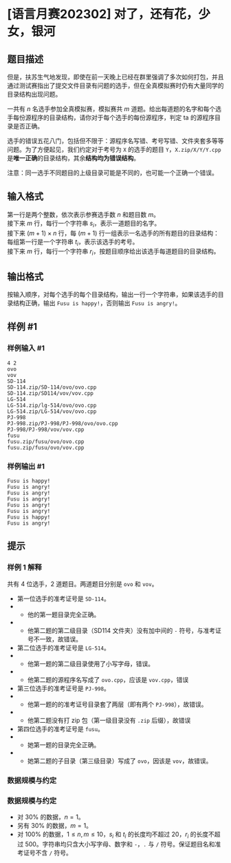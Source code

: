 # [语言月赛202302] 对了，还有花，少女，银河

## 题目描述

但是，扶苏生气地发现，即使在前一天晚上已经在群里强调了多次如何打包，并且通过测试赛指出了提交文件目录有问题的选手，但在全真模拟赛时仍有大量同学的目录结构出现问题。

一共有 $n$ 名选手参加全真模拟赛，模拟赛共 $m$ 道题。给出每道题的名字和每个选手每份源程序的目录结构，请你对于每个选手的每份源程序，判定 ta 的源程序目录是否正确。

选手的错误五花八门，包括但不限于：源程序名写错、考号写错、文件夹套多等等问题。为了方便起见，我们约定对于考号为 `X` 的选手的题目 `Y`，`X.zip/X/Y/Y.cpp` 是**唯一正确**的目录结构，其余**结构均为错误结构**。

注意：同一选手不同题目的上级目录可能是不同的，也可能一个正确一个错误。

## 输入格式

第一行是两个整数，依次表示参赛选手数 $n$ 和题目数 $m$。  
接下来 $m$ 行，每行一个字符串 $s_i$，表示一道题目的名字。  
接下来 $(m+1) \times n$ 行，每 $(m+1)$ 行一组表示一名选手的所有题目的目录结构：  
每组第一行是一个字符串 $t_i$，表示该选手的考号。  
接下来 $m$ 行，每行一个字符串 $r_i$，按题目顺序给出该选手每道题目的目录结构。

## 输出格式

按输入顺序，对每个选手的每个目录结构，输出一行一个字符串，如果该选手的目录结构正确，输出 `Fusu is happy!`，否则输出 `Fusu is angry!`。

## 样例 #1

### 样例输入 #1
```
4 2
ovo
vov
SD-114
SD-114.zip/SD-114/ovo/ovo.cpp
SD-114.zip/SD114/vov/vov.cpp
LG-514
LG-514.zip/lg-514/ovo/ovo.cpp
LG-514.zip/LG-514/vov/ovo.cpp
PJ-998
PJ-998.zip/PJ-998/PJ-998/ovo/ovo.cpp
PJ-998/PJ-998/vov/vov.cpp
fusu
fusu.zip/fusu/ovo/ovo.cpp
fusu.zip/fusu/ovo/vov.cpp
```

### 样例输出 #1

```
Fusu is happy!
Fusu is angry!
Fusu is angry!
Fusu is angry!
Fusu is angry!
Fusu is angry!
Fusu is happy!
Fusu is angry!
```

## 提示

### 样例 1 解释

共有 $4$ 位选手，$2$ 道题目。两道题目分别是 `ovo` 和 `vov`。

- 第一位选手的准考证号是 `SD-114`。
- + 他的第一题目录完全正确。
- + 他第二题的第二级目录（SD114 文件夹）没有加中间的 `-` 符号，与准考证号不一致，故错误。
- 第二位选手的准考证号是 `LG-514`。
- + 他第一题的第二级目录使用了小写字母，错误。
- + 他第二题的源程序名写成了 `ovo.cpp`，应该是 `vov.cpp`，错误
- 第三位选手的准考证号是 `PJ-998`。
- + 他第一题的的准考证号目录套了两层（即有两个 `PJ-998`），故错误。
- + 他第二题没有打 zip 包（第一级目录没有 `.zip` 后缀），故错误
- 第四位选手的准考证号是 `fusu`。
- + 她第一题的目录完全正确。
- + 她第二题的子目录（第三级目录）写成了 `ovo`，因该是 `vov`，故错误。

### 数据规模与约定

### 数据规模与约定

- 对 $30\%$ 的数据，$n = 1$。
- 另有 $30\%$ 的数据，$m = 1$。
- 对 $100\%$ 的数据，$1 \leq n,m\leq 10$，$s_i$ 和 $t_i$ 的长度均不超过 $20$，$r_i$ 的长度不超过 $500$。字符串均只含大小写字母、数字和 `-`，`.` 与 `/` 符号。保证题目名和准考证号不含 `/` 符号。
